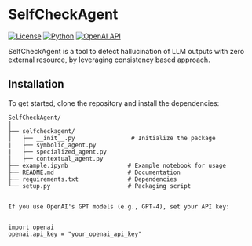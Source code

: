 # SelfCheckAgent


[![License](https://img.shields.io/badge/License-MIT-blue.svg)](LICENSE)
[![Python](https://img.shields.io/badge/Python-3.8%2B-blue.svg)](https://www.python.org/)
[![OpenAI API](https://img.shields.io/badge/OpenAI-GPT--4-blue)](https://platform.openai.com/)

SelfCheckAgent is a tool to detect hallucination of LLM outputs with zero external resource, by leveraging consistency based approach.

## Installation

To get started, clone the repository and install the dependencies:


```plaintext
SelfCheckAgent/
│
├── selfcheckagent/               
│   ├── __init__.py                # Initialize the package
|   ├── symbolic_agent.py
|   ├── specialized_agent.py
│   ├── contextual_agent.py        
├── example.ipynb                 # Example notebook for usage
├── README.md                     # Documentation
├── requirements.txt              # Dependencies
└── setup.py                      # Packaging script


If you use OpenAI's GPT models (e.g., GPT-4), set your API key:


import openai
openai.api_key = "your_openai_api_key"
```



```


